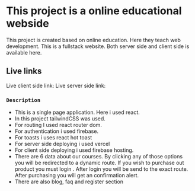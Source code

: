 # This project is a online educational webside

This project is created based on online education. Here they teach web development. This is a fullstack website. Both server side and client side is available here.

## Live links

Live client side link: 
Live server side link:

### `Description`

- This is a single page application. Here i used react.
- In this project tailwindCSS was used.
- For routing I used react router dom.
- For authentication i used firebase.
- For toasts i uses react hot toast
- For server side deploying i used vercel
- For client side deploying i used firebase hosting.
- There are 6 data about our courses. By clicking any of those options you will be redirected to a dynamic route. If you wish to purchase out product you must login . After login you will be send to the exact route. After purchasing you will get an confirmation alert. 
- There are also blog, faq and register section


